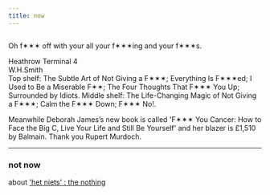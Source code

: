 ```yaml
---
title: now
---
```


![]()

Oh f✶✶✶ off with your all your f✶✶✶ing and your f✶✶✶s.

Heathrow Terminal 4   
W.H.Smith  
Top shelf: The Subtle Art of Not Giving a F✶✶✶; Everything Is F✶✶✶ed; I Used to Be a Miserable F✶✶; The Four Thoughts That F✶✶✶ You Up; Surrounded by Idiots. Middle shelf: The Life-Changing Magic of Not Giving a F✶✶✶; Calm the F✶✶✶ Down; F✶✶✶ No!. 


Meanwhile Deborah James’s new book is called 'F✶✶✶ You Cancer: How to Face the Big C, Live Your Life and Still Be Yourself' and her blazer is £1,510 by Balmain. Thank you Rupert Murdoch.



----------------------

### not now ###

about ['het niets' : the nothing](http://blog.johannesk.com/2019/march/index.html#het_niets)


